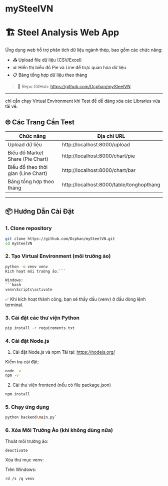 # mySteelVN
# 🏗️ Steel Analysis Web App

Ứng dụng web hỗ trợ phân tích dữ liệu ngành thép, bao gồm các chức năng:

- 📤 Upload file dữ liệu (CSV/Excel)
- 📊 Hiển thị biểu đồ Pie và Line để trực quan hóa dữ liệu
- 📋 Bảng tổng hợp dữ liệu theo tháng

> 📁 Repo GitHub: https://github.com/Dcphan/mySteelVN 

---

chỉ cần chạy Virtual Environment khi Test để dễ dàng xóa các Libraries vừa tải về.

## 🌐 Các Trang Cần Test

| Chức năng | Địa chỉ URL |
|-----------|-------------|
| Upload dữ liệu | http://localhost:8000/upload |
| Biểu đồ Market Share (Pie Chart) | http://localhost:8000/chart/pie |
| Biểu đồ theo thời gian (Line Chart) | http://localhost:8000/chart/bar |
| Bảng tổng hợp theo tháng | http://localhost:8000/table/tonghopthang |

---

## 📦 Hướng Dẫn Cài Đặt

### 1. Clone repository

```bash
git clone https://github.com/Dcphan/mySteelVN.git
cd mySteelVN
```

### 2. Tạo Virtual Environment (môi trường ảo)
```bash
python -m venv venv
Kích hoạt môi trường ảo:```

Windows:
```bash
venv\Scripts\activate
```
✅ Khi kích hoạt thành công, bạn sẽ thấy dấu (venv) ở đầu dòng lệnh terminal.

### 3. Cài đặt các thư viện Python
```bash
pip install -r requirements.txt
```

### 4. Cài đặt Node.js

1. Cài đặt Node.js và npm
Tải tại: https://nodejs.org/

Kiểm tra cài đặt:

```bash
node -v
npm -v
```

2. Cài thư viện frontend (nếu có file package.json)
```bash
npm install
```
### 5. Chạy ứng dụng
```bash
python backend\main.py`
```

### 6. Xóa Môi Trường Ảo (khi không dùng nữa)
Thoát môi trường ảo:

```bash
deactivate
```

Xóa thư mục venv:

Trên Windows:

```bash
rd /s /q venv
```



